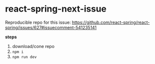 # react-spring-next-issue

Reproducible repo for this issue: https://github.com/react-spring/react-spring/issues/627#issuecomment-541235141

**steps**

1. download/cone repo
2. `npm i`
3. `npm run dev`

